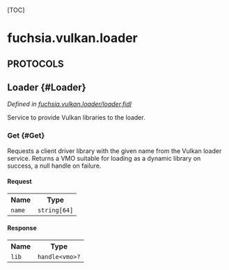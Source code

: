 [TOC]

# fuchsia.vulkan.loader


## **PROTOCOLS**

## Loader {#Loader}
*Defined in [fuchsia.vulkan.loader/loader.fidl](https://fuchsia.googlesource.com/fuchsia/+/master/sdk/fidl/fuchsia.vulkan.loader/loader.fidl#9)*

 Service to provide Vulkan libraries to the loader.

### Get {#Get}

 Requests a client driver library with the given name from the Vulkan loader
 service. Returns a VMO suitable for loading as a dynamic library on
 success, a null handle on failure.

#### Request
<table>
    <tr><th>Name</th><th>Type</th></tr>
    <tr>
            <td><code>name</code></td>
            <td>
                <code>string[64]</code>
            </td>
        </tr></table>


#### Response
<table>
    <tr><th>Name</th><th>Type</th></tr>
    <tr>
            <td><code>lib</code></td>
            <td>
                <code>handle&lt;vmo&gt;?</code>
            </td>
        </tr></table>















